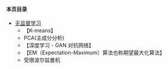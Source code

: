 


#### 本页目录

* [无监督学习](#无监督学习)
    * 【K-means】
    * PCA(主成分分析)
    * 【深度学习 - GAN 对抗网络】
    * 【EM（Expectation-Maximum）算法也称期望最大化算法】
    * 受限波尔兹曼机










